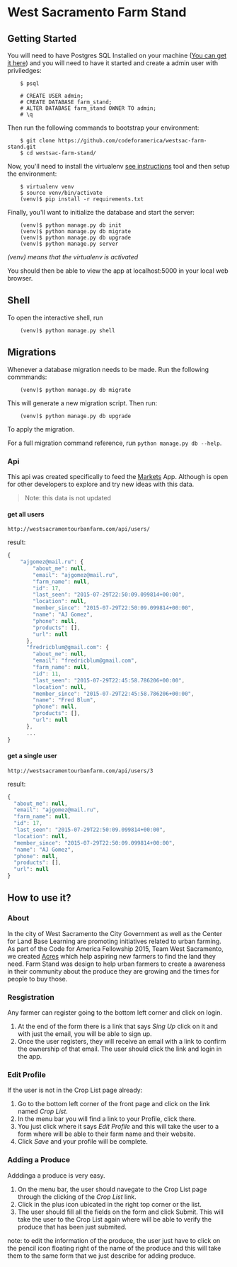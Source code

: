 West Sacramento Farm Stand
===============================

Getting Started
----------------

You will need to have Postgres SQL Installed on your machine ([You can get it here](http://www.postgresql.org/download)) and you will need to have it started and create a admin user with priviledges:

```
    $ psql 
```

```
    # CREATE USER admin;
    # CREATE DATABASE farm_stand;
    # ALTER DATABASE farm_stand OWNER TO admin;
    # \q
```

Then run the following commands to bootstrap your environment:


```
    $ git clone https://github.com/codeforamerica/westsac-farm-stand.git
    $ cd westsac-farm-stand/
```

Now, you'll need to install the virtualenv [see instructions](https://virtualenv.readthedocs.org/en/latest/installation.html) tool and then setup the environment:


```
    $ virtualenv venv
    $ source venv/bin/activate
    (venv)$ pip install -r requirements.txt
```

Finally, you'll want to initialize the database and start the server:

```
    (venv)$ python manage.py db init
    (venv)$ python manage.py db migrate
    (venv)$ python manage.py db upgrade 
    (venv)$ python manage.py server
```

*(venv) means that the virtualenv is activated*

You should then be able to view the app at localhost:5000 in your local web browser.


Shell
-----

To open the interactive shell, run 
```
    (venv)$ python manage.py shell
```


Migrations
----------

Whenever a database migration needs to be made. Run the following commmands:
```
    (venv)$ python manage.py db migrate
```

This will generate a new migration script. Then run:
```
    (venv)$ python manage.py db upgrade
```

To apply the migration.

For a full migration command reference, run ``python manage.py db --help``.

### Api

This api was created specifically to feed the [Markets](http://codeforamerica.github.io/westsac-farmers-and-markets/#/home) App. Although is open for other developers to explore and try new ideas with this data.

> Note: this data is not updated

#### get all users

```
http://westsacramentourbanfarm.com/api/users/
```
result: 

```javascript
{
    "ajgomez@mail.ru": {
        "about_me": null, 
        "email": "ajgomez@mail.ru", 
        "farm_name": null, 
        "id": 17, 
        "last_seen": "2015-07-29T22:50:09.099814+00:00", 
        "location": null, 
        "member_since": "2015-07-29T22:50:09.099814+00:00", 
        "name": "AJ Gomez", 
        "phone": null, 
        "products": [], 
        "url": null
      }, 
      "fredricblum@gmail.com": {
        "about_me": null, 
        "email": "fredricblum@gmail.com", 
        "farm_name": null, 
        "id": 11, 
        "last_seen": "2015-07-29T22:45:58.786206+00:00", 
        "location": null, 
        "member_since": "2015-07-29T22:45:58.786206+00:00", 
        "name": "Fred Blum", 
        "phone": null, 
        "products": [], 
        "url": null
      },
      ...
}

```

#### get a single user
```
http://westsacramentourbanfarm.com/api/users/3
```

result: 

```javascript
{
  "about_me": null, 
  "email": "ajgomez@mail.ru", 
  "farm_name": null, 
  "id": 17, 
  "last_seen": "2015-07-29T22:50:09.099814+00:00", 
  "location": null, 
  "member_since": "2015-07-29T22:50:09.099814+00:00", 
  "name": "AJ Gomez", 
  "phone": null, 
  "products": [], 
  "url": null
}

```

How to use it?
--------------

### About

In the city of West Sacramento the City Government as well as the Center for Land Base Learning are promoting initiatives related to urban farming. As part of the Code for America Fellowship 2015, Team West Sacramento, we created [Acres](http://acres.online/) which help aspiring new farmers to find the land they need.
Farm Stand was design to help urban farmers to create a awareness in their community about the produce they are growing and the times for people to buy those.

### Resgistration

Any farmer can register going to the bottom left corner and click on login.

1. At the end of the form there is a link that says *Sing Up* click on it and with just the email, you will be able to sign up.
2. Once the user registers, they will receive an email with a link to confirm the ownership of that email. The user should click the link and login in the app.



### Edit Profile
If the user is not in the Crop List page already:

1. Go to the bottom left corner of the front page and click on the link named *Crop List*. 
2. In the menu bar you will find a link to your Profile, click there.
3. You just click where it says *Edit Profile* and this will take the user to a form where will be able to their farm name and their website.
4. Click *Save* and your profile will be complete.


### Adding a Produce 
Adddinga a produce is very easy.

1. On the menu bar, the user should navegate to the Crop List page through the clicking of the *Crop List* link.
2. Click in the plus icon ubicated in the right top corner or the list.
3. The user should fill all the fields on the form and click Submit. This will take the user to the Crop List again where will be able to verify the produce that has been just submited. 

note: to edit the information of the produce, the user just have to click on the pencil icon floating right of the name of the produce and this will take them to the same form that we just describe for adding produce.









